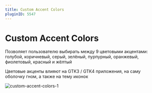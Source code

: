 ```yaml
---
title: Custom Accent Colors
pluginID: 5547
---
```


# Custom Accent Colors

Позволяет пользователю выбирать между 9 цветовыми акцентами: голубой, коричневый, серый, зелёный, пурпурный, оранжевый, фиолетовый, красный и жёлтый

Цветовые акценты влияют на GTK3 / GTK4 приложения, на саму оболочку гном, а также на тему иконок

![custom-accent-colors-1](/extensions/custom-accent-colors/custom-accent-colors-1.png)

<!--@include: ./parts/show-install-steps.md-->
